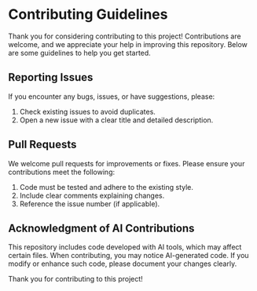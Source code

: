 # Contributing Guidelines

Thank you for considering contributing to this project! Contributions are welcome, and we appreciate your help in improving this repository. Below are some guidelines to help you get started.

## Reporting Issues
If you encounter any bugs, issues, or have suggestions, please:
1. Check existing issues to avoid duplicates.
2. Open a new issue with a clear title and detailed description.

## Pull Requests
We welcome pull requests for improvements or fixes. Please ensure your contributions meet the following:
1. Code must be tested and adhere to the existing style.
2. Include clear comments explaining changes.
3. Reference the issue number (if applicable).

## Acknowledgment of AI Contributions
This repository includes code developed with AI tools, which may affect certain files. When contributing, you may notice AI-generated code. If you modify or enhance such code, please document your changes clearly.

Thank you for contributing to this project!
